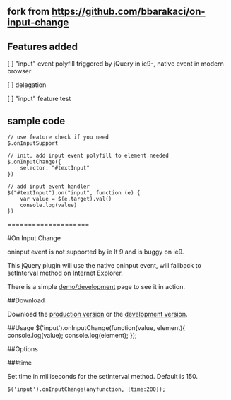 ## fork from https://github.com/bbarakaci/on-input-change

## Features added

[ ] "input" event polyfill triggered by jQuery in ie9-, native event in modern browser

[ ] delegation

[ ] "input" feature test


## sample code

```
// use feature check if you need
$.onInputSupport

// init, add input event polyfill to element needed
$.onInputChange({
    selector: "#textInput"
})

// add input event handler
$("#textInput").on("input", function (e) {
    var value = $(e.target).val()
    console.log(value)
})

```


====================

#On Input Change

oninput event is not supported by ie lt 9 and is buggy on ie9.

This jQuery plugin will use the native oninput event, will fallback to setInterval method on Internet Explorer.

There is a simple [demo/development](http://bbarakaci.github.com/on-input-change/) page to see it in action.

##Download

Download the [production version][min] or the [development version][max].

[min]: https://raw.github.com/bbarakaci/on-input-change/master/dist/fixto.min.js
[max]: https://raw.github.com/bbarakaci/on-input-change/master/dist/fixto.js

##Usage
    $('input').onInputChange(function(value, element){
        console.log(value);
        console.log(element);
    });
    
##Options

###time

Set time in milliseconds for the setInterval method. Default is 150.

    $('input').onInputChange(anyfunction, {time:200});
